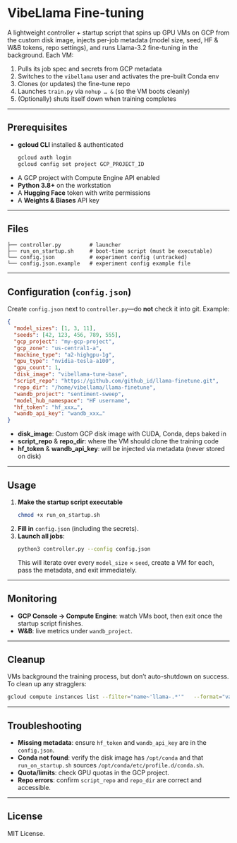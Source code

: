 # VibeLlama Fine-tuning

A lightweight controller + startup script that spins up GPU VMs on GCP from the custom disk image, injects per-job metadata (model size, seed, HF & W&B tokens, repo settings), and runs Llama-3.2 fine-tuning in the background. Each VM:

1. Pulls its job spec and secrets from GCP metadata  
2. Switches to the `vibellama` user and activates the pre-built Conda env  
3. Clones (or updates) the fine-tune repo  
4. Launches `train.py` via `nohup … &` (so the VM boots cleanly)  
5. (Optionally) shuts itself down when training completes  

---

## Prerequisites

- **gcloud CLI** installed & authenticated  
  ```bash
  gcloud auth login
  gcloud config set project GCP_PROJECT_ID
  ```  
- A GCP project with Compute Engine API enabled  
- **Python 3.8+** on the workstation  
- A **Hugging Face** token with write permissions  
- A **Weights & Biases** API key  

---

## Files

```
├── controller.py         # launcher
├── run_on_startup.sh     # boot-time script (must be executable)
└── config.json           # experiment config (untracked)
└── config.json.example   # experiment config example file
```

---

## Configuration (`config.json`)

Create `config.json` next to `controller.py`—do **not** check it into git. Example:

```json
{
  "model_sizes": [1, 3, 11],
  "seeds": [42, 123, 456, 789, 555],
  "gcp_project": "my-gcp-project",
  "gcp_zone": "us-central1-a",
  "machine_type": "a2-highgpu-1g",
  "gpu_type": "nvidia-tesla-a100",
  "gpu_count": 1,
  "disk_image": "vibellama-tune-base",             
  "script_repo": "https://github.com/github_id/llama-finetune.git",
  "repo_dir": "/home/vibellama/llama-finetune",
  "wandb_project": "sentiment-sweep",
  "model_hub_namespace": "HF username",
  "hf_token": "hf_xxx…",  
  "wandb_api_key": "wandb_xxx…"
}
```

- **disk_image**: Custom GCP disk image with CUDA, Conda, deps baked in  
- **script_repo** & **repo_dir**: where the VM should clone the training code  
- **hf_token** & **wandb_api_key**: will be injected via metadata (never stored on disk)  

---

## Usage

1. **Make the startup script executable**  
   ```bash
   chmod +x run_on_startup.sh
   ```
2. **Fill in** `config.json` (including the secrets).  
3. **Launch all jobs**:  
   ```bash
   python3 controller.py --config config.json
   ```
   This will iterate over every `model_size` × `seed`, create a VM for each, pass the metadata, and exit immediately.

---

## Monitoring

- **GCP Console → Compute Engine**: watch VMs boot, then exit once the startup script finishes.  
- **W&B**: live metrics under `wandb_project`.

---

## Cleanup

VMs background the training process, but don’t auto-shutdown on success. To clean up any stragglers:

```bash
gcloud compute instances list --filter="name~'llama-.*'"   --format="value(name,zone')" |   xargs -n2 gcloud compute instances delete -q --zone
```

---

## Troubleshooting

- **Missing metadata**: ensure `hf_token` and `wandb_api_key` are in the `config.json`.  
- **Conda not found**: verify the disk image has `/opt/conda` and that `run_on_startup.sh` sources `/opt/conda/etc/profile.d/conda.sh`.  
- **Quota/limits**: check GPU quotas in the GCP project.  
- **Repo errors**: confirm `script_repo` and `repo_dir` are correct and accessible.

---

## License

MIT License.
